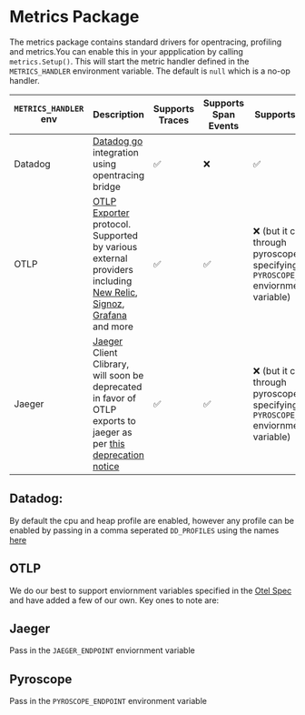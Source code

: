 # Metrics Package

The metrics package contains standard drivers for opentracing, profiling and metrics.You can enable this in your appplication by calling `metrics.Setup()`. This will start the metric handler defined in the `METRICS_HANDLER` environment variable. The default is `null` which is a no-op handler.

| `METRICS_HANDLER` env | Description                                                                                                                                                                                                                                                                                                                                                                                                                          | Supports Traces | Supports Span Events | Supports Profiling                                                                            |
|-----------------------|--------------------------------------------------------------------------------------------------------------------------------------------------------------------------------------------------------------------------------------------------------------------------------------------------------------------------------------------------------------------------------------------------------------------------------------|-----------------|----------------------|-----------------------------------------------------------------------------------------------|
| Datadog               | [Datadog go](https://docs.datadoghq.com/integrations/go/) integration using opentracing bridge                                                                                                                                                                                                                                                                                                                                       | ✅               | ❌                    | ✅                                                                                             |
| OTLP                  | [OTLP Exporter](https://opentelemetry.io/docs/specs/otel/protocol/exporter/) protocol. Supported by various external providers including [New Relic](https://docs.newrelic.com/docs/more-integrations/open-source-telemetry-integrations/opentelemetry/opentelemetry-introduction/), [Signoz](https://signoz.io/blog/opentelemetry-collector-complete-guide/), [Grafana](https://grafana.com/docs/opentelemetry/collector/) and more | ✅               | ✅                    | ❌ (but it can through pyroscope, by specifying the `PYROSCOPE_ENDPOINT` enviornment variable) |
| Jaeger                | [Jaeger](https://www.jaegertracing.io/docs/1.46/) Client Clibrary, will soon be deprecated in favor of OTLP exports to jaeger as per [this deprecation notice](https://www.jaegertracing.io/docs/1.46/client-libraries/)                                                                                                                                                                                                             | ✅               | ✅                    | ❌ (but it can through pyroscope, by specifying the `PYROSCOPE_ENDPOINT` enviornment variable) |

## Datadog:

By default the cpu and heap profile are enabled, however any profile can be enabled
by passing in a comma seperated `DD_PROFILES` using the names [here](https://github.com/DataDog/dd-trace-go/blob/v1.42.1/profiler/profile.go#L78)

## OTLP

We do our best to support enviornment variables specified in the [Otel Spec](https://opentelemetry.io/docs/specs/otel/configuration/sdk-environment-variables/) and have added a few of our own. Key ones to note are:


## Jaeger

Pass in the `JAEGER_ENDPOINT` enviornment variable

## Pyroscope

Pass in the `PYROSCOPE_ENDPOINT` environment variable
